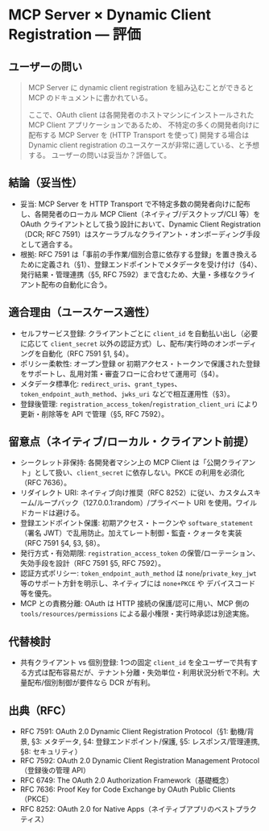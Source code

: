 # MCP Server × Dynamic Client Registration — 評価

## ユーザーの問い
> MCP Server に dynamic client registration を組み込むことができると MCP のドキュメントに書かれている。
>
> ここで、OAuth client は各開発者のホストマシンにインストールされた MCP Client アプリケーションであるため、
> 不特定の多くの開発者向けに配布する MCP Server を (HTTP Transport を使って) 開発する場合は Dynamic client registration のユースケースが非常に適している、と予想する。
> ユーザーの問いは妥当か？評価して。

## 結論（妥当性）
- 妥当: MCP Server を HTTP Transport で不特定多数の開発者向けに配布し、各開発者のローカル MCP Client（ネイティブ/デスクトップ/CLI 等）を OAuth クライアントとして扱う設計において、Dynamic Client Registration（DCR; RFC 7591）はスケーラブルなクライアント・オンボーディング手段として適合する。
- 根拠: RFC 7591 は「事前の手作業/個別合意に依存する登録」を置き換えるために定義され（§1）、登録エンドポイントでメタデータを受け付け（§4）、発行結果・管理連携（§5, RFC 7592）まで含むため、大量・多様なクライアント配布の自動化に合う。

## 適合理由（ユースケース適性）
- セルフサービス登録: クライアントごとに `client_id` を自動払い出し（必要に応じて `client_secret` 以外の認証方式）し、配布/実行時のオンボーディングを自動化（RFC 7591 §1, §4）。
- ポリシー柔軟性: オープン登録 or 初期アクセス・トークンで保護された登録をサポートし、乱用対策・審査フローに合わせて運用可（§4）。
- メタデータ標準化: `redirect_uris`、`grant_types`、`token_endpoint_auth_method`、`jwks_uri` などで相互運用性（§3）。
- 登録後管理: `registration_access_token`/`registration_client_uri` により更新・削除等を API で管理（§5, RFC 7592）。

## 留意点（ネイティブ/ローカル・クライアント前提）
- シークレット非保持: 各開発者マシン上の MCP Client は「公開クライアント」として扱い、`client_secret` に依存しない。PKCE の利用を必須化（RFC 7636）。
- リダイレクト URI: ネイティブ向け推奨（RFC 8252）に従い、カスタムスキーム/ループバック（127.0.0.1:random）/プライベート URI を使用。ワイルドカードは避ける。
- 登録エンドポイント保護: 初期アクセス・トークンや `software_statement`（署名 JWT）で乱用防止。加えてレート制御・監査・クォータを実装（RFC 7591 §4, §3, §8）。
- 発行方式・有効期限: `registration_access_token` の保管/ローテーション、失効手段を設計（RFC 7591 §5, RFC 7592）。
- 認証方式ポリシー: `token_endpoint_auth_method` は `none`/`private_key_jwt` 等のサポート方針を明示し、ネイティブには `none+PKCE` や デバイスコード等を優先。
- MCP との責務分離: OAuth は HTTP 接続の保護/認可に用い、MCP 側の `tools/resources/permissions` による最小権限・実行時承認は別途実施。

## 代替検討
- 共有クライアント vs 個別登録: 1つの固定 `client_id` を全ユーザーで共有する方式は配布容易だが、テナント分離・失効単位・利用状況分析で不利。大量配布/個別制御が要件なら DCR が有利。

## 出典（RFC）
- RFC 7591: OAuth 2.0 Dynamic Client Registration Protocol（§1: 動機/背景, §3: メタデータ, §4: 登録エンドポイント/保護, §5: レスポンス/管理連携, §8: セキュリティ）
- RFC 7592: OAuth 2.0 Dynamic Client Registration Management Protocol（登録後の管理 API）
- RFC 6749: The OAuth 2.0 Authorization Framework（基礎概念）
- RFC 7636: Proof Key for Code Exchange by OAuth Public Clients（PKCE）
- RFC 8252: OAuth 2.0 for Native Apps（ネイティブアプリのベストプラクティス）
